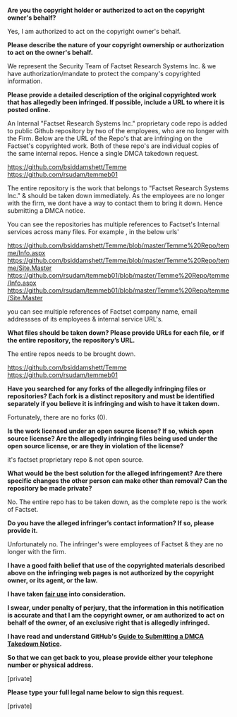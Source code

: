 **Are you the copyright holder or authorized to act on the copyright owner's behalf?**

Yes, I am authorized to act on the copyright owner's behalf.

**Please describe the nature of your copyright ownership or authorization to act on the owner's behalf.**

We represent the Security Team of Factset Research Systems Inc. & we have authorization/mandate to protect the company's copyrighted information.

**Please provide a detailed description of the original copyrighted work that has allegedly been infringed. If possible, include a URL to where it is posted online.**

An Internal "Factset Research Systems Inc." proprietary code repo is added to public Github repository by two of the employees, who are no longer with the Firm. Below are the URL of the Repo's that are infringing on the Factset's copyrighted work. Both of these repo's are individual copies of the same internal repos. Hence a single DMCA takedown request.

https://github.com/bsiddamshett/Temme  
https://github.com/rsudam/temmeb01

The entire repository is the work that belongs to "Factset Research Systems Inc." & should be taken down immediately. As the employees are no longer with the firm, we dont have a way to contact them to bring it down. Hence submitting a DMCA notice.

You can see the repositories has multiple references to Factset's Internal services across many files. For example , in the below urls'

https://github.com/bsiddamshett/Temme/blob/master/Temme%20Repo/temme/Info.aspx  
https://github.com/bsiddamshett/Temme/blob/master/Temme%20Repo/temme/Site.Master  
https://github.com/rsudam/temmeb01/blob/master/Temme%20Repo/temme/Info.aspx  
https://github.com/rsudam/temmeb01/blob/master/Temme%20Repo/temme/Site.Master  

you can see multiple references of Factset company name, email addressses of its employees & internal service URL's.

**What files should be taken down? Please provide URLs for each file, or if the entire repository, the repository’s URL.**

The entire repos needs to be brought down.

https://github.com/bsiddamshett/Temme  
https://github.com/rsudam/temmeb01

**Have you searched for any forks of the allegedly infringing files or repositories? Each fork is a distinct repository and must be identified separately if you believe it is infringing and wish to have it taken down.**

Fortunately, there are no forks (0).

**Is the work licensed under an open source license? If so, which open source license? Are the allegedly infringing files being used under the open source license, or are they in violation of the license?**

it's factset proprietary repo & not open source.

**What would be the best solution for the alleged infringement? Are there specific changes the other person can make other than removal? Can the repository be made private?**

No. The entire repo has to be taken down, as the complete repo is the work of Factset.

**Do you have the alleged infringer’s contact information? If so, please provide it.**

Unfortunately no. The infringer's were employees of Factset & they are no longer with the firm.

**I have a good faith belief that use of the copyrighted materials described above on the infringing web pages is not authorized by the copyright owner, or its agent, or the law.**

**I have taken <a href="https://www.lumendatabase.org/topics/22">fair use</a> into consideration.**

**I swear, under penalty of perjury, that the information in this notification is accurate and that I am the copyright owner, or am authorized to act on behalf of the owner, of an exclusive right that is allegedly infringed.**

**I have read and understand GitHub's <a href="https://help.github.com/articles/guide-to-submitting-a-dmca-takedown-notice/">Guide to Submitting a DMCA Takedown Notice</a>.**

**So that we can get back to you, please provide either your telephone number or physical address.**

[private]  

**Please type your full legal name below to sign this request.**

[private]
